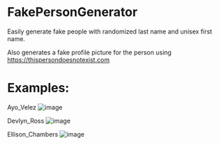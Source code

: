 # FakePersonGenerator

Easily generate fake people with randomized last name and unisex first name.

Also generates a fake profile picture for the person using
https://thispersondoesnotexist.com


# Examples:

Ayo_Velez
![image](https://github.com/user-attachments/assets/cac06258-7152-4ae4-8954-ef2f77c986f8)

Devlyn_Ross
![image](https://github.com/user-attachments/assets/4ab2d424-67bb-44af-aa0f-012019cacbfa)

Ellison_Chambers
![image](https://github.com/user-attachments/assets/0e696e31-351e-4a60-8a19-95f295ba4666)
